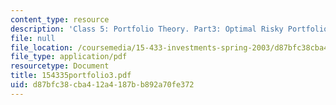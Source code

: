 ```yaml
---
content_type: resource
description: 'Class 5: Portfolio Theory. Part3: Optimal Risky Portfolio'
file: null
file_location: /coursemedia/15-433-investments-spring-2003/d87bfc38cba412a4187bb892a70fe372_154335portfolio3.pdf
file_type: application/pdf
resourcetype: Document
title: 154335portfolio3.pdf
uid: d87bfc38-cba4-12a4-187b-b892a70fe372
---
```

